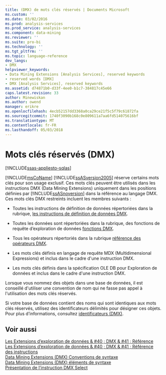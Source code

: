 ```yaml
---
title: (DMX) de mots clés réservés | Documents Microsoft
ms.custom: ''
ms.date: 03/02/2016
ms.prod: analysis-services
ms.prod_service: analysis-services
ms.component: data-mining
ms.reviewer: ''
ms.suite: pro-bi
ms.technology: ''
ms.tgt_pltfrm: ''
ms.topic: language-reference
dev_langs:
- DMX
helpviewer_keywords:
- Data Mining Extensions [Analysis Services], reserved keywords
- reserved words [DMX]
- DMX [Analysis Services], reserved keywords
ms.assetid: d74871b0-d33f-4ee0-b1c7-384817c45e66
caps.latest.revision: 33
author: Minewiskan
ms.author: owend
manager: erikre
ms.openlocfilehash: 4ecb52157dd3368a0ca29ce21f5c5f79c61872fa
ms.sourcegitcommit: 1740f3090b168c0e809611a7aa6fd514075616bf
ms.translationtype: MT
ms.contentlocale: fr-FR
ms.lasthandoff: 05/03/2018
---
```

# <a name="reserved-keywords-dmx"></a>Mots clés réservés (DMX)
[!INCLUDE[ssas-appliesto-sqlas](../includes/ssas-appliesto-sqlas.md)]

  [!INCLUDE[msCoName](../includes/msconame-md.md)] [!INCLUDE[ssASversion2005](../includes/ssasversion2005-md.md)] réserve certains mots clés pour son usage exclusif. Ces mots clés peuvent être utilisés dans les instructions DMX (Data Mining Extensions) uniquement dans les positions définies par [!INCLUDE[ssASnoversion](../includes/ssasnoversion-md.md)] dans la référence au langage DMX. Ces mots clés DMX restreints incluent les membres suivants :  
  
-   Toutes les instructions de définition de données répertoriées dans la rubrique, [les instructions de définition de données DMX](../dmx/dmx-statements-data-definition.md).  
  
-   Toutes les données sont répertoriées dans la rubrique, des fonctions de requête d’exploration de données [fonctions DMX](../dmx/data-mining-extensions-dmx-function-reference.md).  
  
-   Tous les opérateurs répertoriés dans la rubrique [référence des opérateurs DMX](../dmx/data-mining-extensions-dmx-operator-reference.md).  
  
-   Les mots clés définis en langage de requête MDX (Multidimensional Expressions) et inclus dans le cadre d'une instruction DMX.  
  
-   Les mots clés définis dans la spécification OLE DB pour Exploration de données et inclus dans le cadre d'une instruction DMX.  
  
 Lorsque vous nommez des objets dans une base de données, il est conseillé d'utiliser une convention de nom qui ne fasse pas appel à l'utilisation des mots clés réservés.   
  
 Si votre base de données contient des noms qui sont identiques aux mots clés réservés, utilisez des identificateurs délimités pour désigner ces objets.  Pour plus d’informations, consultez [identificateurs &#40;DMX&#41;](../dmx/identifiers-dmx.md).  
  
## <a name="see-also"></a>Voir aussi  
 [Les Extensions d’exploration de données & #40 ; DMX & #41 ; Référence](../dmx/data-mining-extensions-dmx-reference.md)   
 [Les Extensions d’exploration de données & #40 ; DMX & #41 ; Référence des instructions](../dmx/data-mining-extensions-dmx-statements.md)   
 [Data Mining Extensions &#40;DMX&#41; Conventions de syntaxe](../dmx/data-mining-extensions-dmx-syntax-conventions.md)   
 [Data Mining Extensions &#40;DMX&#41; éléments de syntaxe](../dmx/data-mining-extensions-dmx-syntax-elements.md)   
 [Présentation de l’instruction DMX Select](../dmx/understanding-the-dmx-select-statement.md)  
  
  
